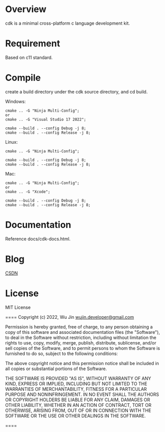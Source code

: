 # Overview
cdk is a minimal cross-platform c language development kit.

# Requirement
Based on c11 standard.

# Compile
create a build directory under the cdk source directory, and cd build.

Windows:

    cmake .. -G "Ninja Multi-Config";
    or
    cmake .. -G "Visual Studio 17 2022";

    cmake --build . --config Debug -j 8;
    cmake --build . --config Release -j 8;

Linux:

    cmake .. -G "Ninja Multi-Config";
	
    cmake --build . --config Debug -j 8;
    cmake --build . --config Release -j 8;

Mac:

    cmake .. -G "Ninja Multi-Config";
    or
    cmake .. -G "Xcode";

    cmake --build . --config Debug -j 8;
    cmake --build . --config Release -j 8;

# Documentation
Reference docs/cdk-docs.html.

# Blog
[CSDN](https://blog.csdn.net/u012675436/category_11738973.html)

# License
MIT License

====
Copyright (c) 2022, Wu Jin <wujin.developer@gmail.com>

Permission is hereby granted, free of charge, to any person obtaining a copy
of this software and associated documentation files (the "Software"), to
deal in the Software without restriction, including without limitation the
rights to use, copy, modify, merge, publish, distribute, sublicense, and/or
sell copies of the Software, and to permit persons to whom the Software is
furnished to do so, subject to the following conditions:

The above copyright notice and this permission notice shall be included in
all copies or substantial portions of the Software.

THE SOFTWARE IS PROVIDED "AS IS", WITHOUT WARRANTY OF ANY KIND, EXPRESS OR
IMPLIED, INCLUDING BUT NOT LIMITED TO THE WARRANTIES OF MERCHANTABILITY,
FITNESS FOR A PARTICULAR PURPOSE AND NONINFRINGEMENT. IN NO EVENT SHALL THE
AUTHORS OR COPYRIGHT HOLDERS BE LIABLE FOR ANY CLAIM, DAMAGES OR OTHER
LIABILITY, WHETHER IN AN ACTION OF CONTRACT, TORT OR OTHERWISE, ARISING
FROM, OUT OF OR IN CONNECTION WITH THE SOFTWARE OR THE USE OR OTHER DEALINGS
IN THE SOFTWARE.

====

